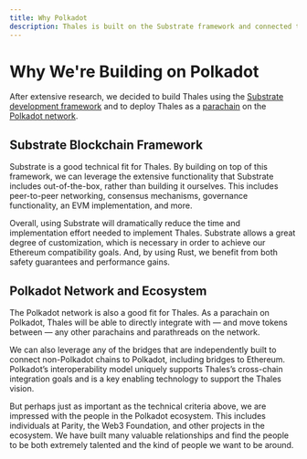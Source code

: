 ```yaml
---
title: Why Polkadot
description: Thales is built on the Substrate framework and connected to the Polkadot network, adding speed and security to the platform.
---
```

# Why We're Building on Polkadot

After extensive research, we decided to build Thales using the [Substrate development framework](/resources/glossary/#substrate) and to deploy Thales as a [parachain](/resources/glossary/#parachains) on the [Polkadot network](/resources/glossary/#polkadot). 

## Substrate Blockchain Framework

Substrate is a good technical fit for Thales. By building on top of this framework, we can leverage the extensive functionality that Substrate includes out-of-the-box, rather than building it ourselves. This includes peer-to-peer networking, consensus mechanisms, governance functionality, an EVM implementation, and more.

Overall, using Substrate will dramatically reduce the time and implementation effort needed to implement Thales.  Substrate allows a great degree of customization, which is necessary in order to achieve our Ethereum compatibility goals.  And, by using Rust, we benefit from both safety guarantees and performance gains. 

## Polkadot Network and Ecosystem

The Polkadot network is also a good fit for Thales.  As a parachain on Polkadot, Thales will be able to directly integrate with — and move tokens between — any other parachains and parathreads on the network.

We can also leverage any of the bridges that are independently built to connect non-Polkadot chains to Polkadot, including bridges to Ethereum. Polkadot’s interoperability model uniquely supports Thales’s cross-chain integration goals and is a key enabling technology to support the Thales vision.

But perhaps just as important as the technical criteria above, we are impressed with the people in the Polkadot ecosystem.  This includes individuals at Parity, the Web3 Foundation, and other projects in the ecosystem.  We have built many valuable relationships and find the people to be both extremely talented and the kind of people we want to be around.
